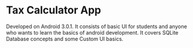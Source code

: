 # Tax Calculator App
Developed on Android 3.0.1.
It consists of basic UI for students and anyone who wants to learn the basics
of android development.
It covers SQLite Database concepts and some Custom UI basics.

